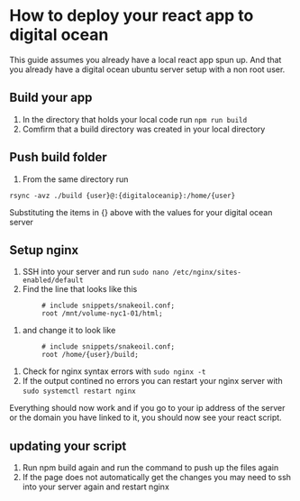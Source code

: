 # How to deploy your react app to digital ocean
This guide assumes you already have a local react app spun up. And that you already have a digital ocean ubuntu server setup with a non root user.

## Build your app
1. In the directory that holds your local code run `npm run build`
1. Comfirm that a build directory was created in your local directory

## Push build folder 
1. From the same directory run 
```
rsync -avz ./build {user}@:{digitaloceanip}:/home/{user}
```
Substituting the items in {} above with the values for your digital ocean server

## Setup nginx
1. SSH into your server and run `sudo nano /etc/nginx/sites-enabled/default`
1. Find the line that looks like this
```
        # include snippets/snakeoil.conf;
        root /mnt/volume-nyc1-01/html;
```
1. and change it to look like
```
        # include snippets/snakeoil.conf;
        root /home/{user}/build;
```

1. Check for nginx syntax errors with `sudo nginx -t`
1. If the output contined no errors you can restart your nginx server with `sudo systemctl restart nginx`

Everything should now work and if you go to your ip address of the server or the domain you have linked to it, you should now see your react script.

## updating your script
1. Run npm build again and run the command to push up the files again
1. If the page does not automatically get the changes you may need to ssh into your server again and restart nginx